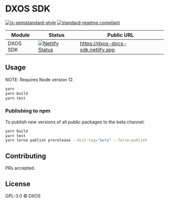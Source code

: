 # DXOS SDK

[![js-semistandard-style](https://img.shields.io/badge/code%20style-semistandard-brightgreen.svg?style=flat-square)](https://github.com/standard/semistandard)
[![standard-readme compliant](https://img.shields.io/badge/readme%20style-standard-brightgreen.svg?style=flat-square)](https://github.com/RichardLitt/standard-readme)

| Module   | Status | Public URL |
| -------- | ------ | ---------- |
| DXOS SDK | [![Netlify Status](https://api.netlify.com/api/v1/badges/3caf9dc7-15b9-42e6-b016-3fda6a3e8612/deploy-status)](https://app.netlify.com/sites/dxos-docs-sdk/deploys) | https://dxos-docs-sdk.netlify.app |

## Usage

NOTE: Requires Node version 12.

```bash
yarn
yarn build
yarn test
```

### Publishing to npm

To publish new versions of all public packages to the beta channel:

```bash
yarn build
yarn test
yarn lerna publish prerelease --dist-tag="beta" --force-publish
```

## Contributing

PRs accepted.

## License

GPL-3.0 © DXOS
